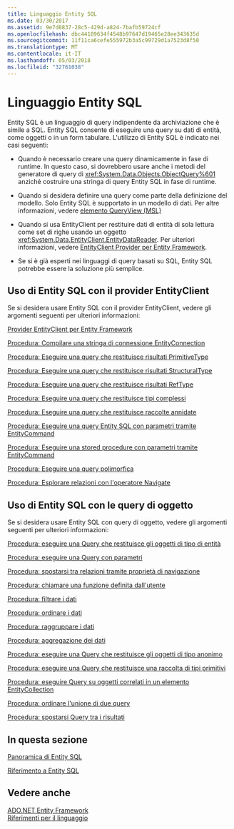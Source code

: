 ```yaml
---
title: Linguaggio Entity SQL
ms.date: 03/30/2017
ms.assetid: 9e7d8837-28c5-429d-a824-7bafb59724cf
ms.openlocfilehash: dbc44189634f4548b97647d19465e28ee343635d
ms.sourcegitcommit: 11f11ca6cefe555972b3a5c99729d1a7523d8f50
ms.translationtype: MT
ms.contentlocale: it-IT
ms.lasthandoff: 05/03/2018
ms.locfileid: "32761038"
---
```

# <a name="entity-sql-language"></a>Linguaggio Entity SQL
Entity SQL è un linguaggio di query indipendente da archiviazione che è simile a SQL. Entity SQL consente di eseguire una query su dati di entità, come oggetti o in un form tabulare. L'utilizzo di Entity SQL è indicato nei casi seguenti:  
  
-   Quando è necessario creare una query dinamicamente in fase di runtime. In questo caso, si dovrebbero usare anche i metodi del generatore di query di <xref:System.Data.Objects.ObjectQuery%601> anziché costruire una stringa di query Entity SQL in fase di runtime.  
  
-   Quando si desidera definire una query come parte della definizione del modello. Solo Entity SQL è supportato in un modello di dati. Per altre informazioni, vedere [elemento QueryView (MSL)](http://msdn.microsoft.com/library/f0426b34-45cb-4fd7-9777-e0570c5e0e80)  
  
-   Quando si usa EntityClient per restituire dati di entità di sola lettura come set di righe usando un oggetto <xref:System.Data.EntityClient.EntityDataReader>. Per ulteriori informazioni, vedere [EntityClient Provider per Entity Framework](../../../../../../docs/framework/data/adonet/ef/entityclient-provider-for-the-entity-framework.md).  
  
-   Se si è già esperti nei linguaggi di query basati su SQL, Entity SQL potrebbe essere la soluzione più semplice.  
  
## <a name="using-entity-sql-with-the-entityclient-provider"></a>Uso di Entity SQL con il provider EntityClient  
 Se si desidera usare Entity SQL con il provider EntityClient, vedere gli argomenti seguenti per ulteriori informazioni:  
  
 [Provider EntityClient per Entity Framework](../../../../../../docs/framework/data/adonet/ef/entityclient-provider-for-the-entity-framework.md)  
  
 [Procedura: Compilare una stringa di connessione EntityConnection](../../../../../../docs/framework/data/adonet/ef/how-to-build-an-entityconnection-connection-string.md)  
  
 [Procedura: Eseguire una query che restituisce risultati PrimitiveType](../../../../../../docs/framework/data/adonet/ef/how-to-execute-a-query-that-returns-primitivetype-results.md)  
  
 [Procedura: Eseguire una query che restituisce risultati StructuralType](../../../../../../docs/framework/data/adonet/ef/how-to-execute-a-query-that-returns-structuraltype-results.md)  
  
 [Procedura: Eseguire una query che restituisce risultati RefType](../../../../../../docs/framework/data/adonet/ef/how-to-execute-a-query-that-returns-reftype-results.md)  
  
 [Procedura: Eseguire una query che restituisce tipi complessi](../../../../../../docs/framework/data/adonet/ef/how-to-execute-a-query-that-returns-complex-types.md)  
  
 [Procedura: Eseguire una query che restituisce raccolte annidate](../../../../../../docs/framework/data/adonet/ef/how-to-execute-a-query-that-returns-nested-collections.md)  
  
 [Procedura: Eseguire una query Entity SQL con parametri tramite EntityCommand](../../../../../../docs/framework/data/adonet/ef/how-to-execute-a-parameterized-entity-sql-query-using-entitycommand.md)  
  
 [Procedura: Eseguire una stored procedure con parametri tramite EntityCommand](../../../../../../docs/framework/data/adonet/ef/how-to-execute-a-parameterized-stored-procedure-using-entitycommand.md)  
  
 [Procedura: Eseguire una query polimorfica](../../../../../../docs/framework/data/adonet/ef/how-to-execute-a-polymorphic-query.md)  
  
 [Procedura: Esplorare relazioni con l'operatore Navigate](../../../../../../docs/framework/data/adonet/ef/how-to-navigate-relationships-with-the-navigate-operator.md)  
  
## <a name="using-entity-sql-with-object-queries"></a>Uso di Entity SQL con le query di oggetto  
 Se si desidera usare Entity SQL con query di oggetto, vedere gli argomenti seguenti per ulteriori informazioni:  
  
 [Procedura: eseguire una Query che restituisce gli oggetti di tipo di entità](http://msdn.microsoft.com/library/f73e137d-1534-42bb-9e31-99ca42c19b48)  
  
 [Procedura: eseguire una Query con parametri](http://msdn.microsoft.com/library/42048f03-c65c-4d98-b50a-3e7d537a63e8)  
  
 [Procedura: spostarsi tra relazioni tramite proprietà di navigazione](http://msdn.microsoft.com/library/b1d71c7d-16a7-4b46-96ac-690176bd5057)  
  
 [Procedura: chiamare una funzione definita dall'utente](http://msdn.microsoft.com/library/ad131b86-8b4e-4747-8605-d4fc64fb9d02)  
  
 [Procedura: filtrare i dati](http://msdn.microsoft.com/library/776f8556-3350-4572-804a-b1513515c1b2)  
  
 [Procedura: ordinare i dati](http://msdn.microsoft.com/library/c05f2506-cb9d-4ebc-822b-300042ad53e7)  
  
 [Procedura: raggruppare i dati](http://msdn.microsoft.com/library/df801d9d-9a8a-4157-97a6-5016b18998e1)  
  
 [Procedura: aggregazione dei dati](http://msdn.microsoft.com/library/4cf04ce8-3c0f-4f88-9d97-8fac8622598d)  
  
 [Procedura: eseguire una Query che restituisce gli oggetti di tipo anonimo](http://msdn.microsoft.com/library/3b264025-e911-4d73-90ce-992d2b9d189d)  
  
 [Procedura: eseguire una Query che restituisce una raccolta di tipi primitivi](http://msdn.microsoft.com/library/115b52c0-4f27-4253-8991-284b450000b5)  
  
 [Procedura: eseguire Query su oggetti correlati in un elemento EntityCollection](http://msdn.microsoft.com/library/11ce946f-16f8-4c1d-9d80-f740853807ba)  
  
 [Procedura: ordinare l'unione di due query](http://msdn.microsoft.com/library/853c583a-eaba-4400-830d-be974e735313)  
  
 [Procedura: spostarsi Query tra i risultati](http://msdn.microsoft.com/library/ffc0f920-e7de-42e0-9b12-ef356421d030)  
  
## <a name="in-this-section"></a>In questa sezione  
 [Panoramica di Entity SQL](../../../../../../docs/framework/data/adonet/ef/language-reference/entity-sql-overview.md)  
  
 [Riferimento a Entity SQL](../../../../../../docs/framework/data/adonet/ef/language-reference/entity-sql-reference.md)  
  
## <a name="see-also"></a>Vedere anche  
 [ADO.NET Entity Framework](../../../../../../docs/framework/data/adonet/ef/index.md)  
 [Riferimenti per il linguaggio](../../../../../../docs/framework/data/adonet/ef/language-reference/index.md)

